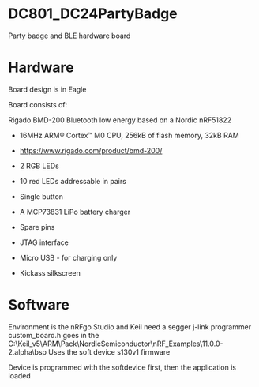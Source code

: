 # DC801_DC24PartyBadge
Party badge and BLE hardware board

# Hardware
Board design is in Eagle

Board consists of:

Rigado BMD-200 Bluetooth low energy based on a Nordic nRF51822
 - 16MHz ARM® Cortex™ M0 CPU, 256kB of flash memory, 32kB RAM
 - https://www.rigado.com/product/bmd-200/

 - 2 RGB LEDs
 - 10 red LEDs addressable in pairs
 - Single button
 - A MCP73831 LiPo battery charger
 - Spare pins
 - JTAG interface
 - Micro USB - for charging only
 - Kickass silkscreen

# Software
Environment is the nRFgo Studio and Keil
need a segger j-link programmer
custom_board.h goes in the C:\Keil_v5\ARM\Pack\NordicSemiconductor\nRF_Examples\11.0.0-2.alpha\bsp
Uses the soft device s130v1 firmware

Device is programmed with the softdevice first, then the application is loaded
